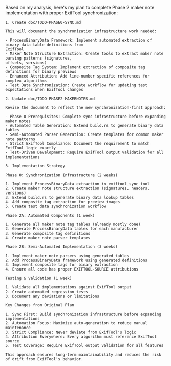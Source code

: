 Based on my analysis, here's my plan to complete Phase 2 maker note implementation with proper ExifTool 
    synchronization:

    1. Create doc/TODO-PHASE0-SYNC.md

    This will document the synchronization infrastructure work needed:

    - ProcessBinaryData Framework: Implement automated extraction of binary data table definitions from 
    ExifTool
    - Maker Note Structure Extraction: Create tools to extract maker note parsing patterns (signatures, 
    offsets, versions)
    - Composite Tag System: Implement extraction of composite tag definitions for binary previews
    - Enhanced Attribution: Add line-number specific references for complex algorithms
    - Test Data Synchronization: Create workflow for updating test expectations when ExifTool changes

    2. Update doc/TODO-PHASE2-MAKERNOTES.md

    Revise the document to reflect the new synchronization-first approach:

    - Phase 0 Prerequisites: Complete sync infrastructure before expanding maker notes
    - Automated Table Generation: Extend build.rs to generate binary data tables
    - Semi-Automated Parser Generation: Create templates for common maker note patterns
    - Strict ExifTool Compliance: Document the requirement to match ExifTool logic exactly
    - Test-Driven Development: Require ExifTool output validation for all implementations

    3. Implementation Strategy

    Phase 0: Synchronization Infrastructure (2 weeks)

    1. Implement ProcessBinaryData extraction in exiftool_sync tool
    2. Create maker note structure extraction (signatures, headers, versions)
    3. Extend build.rs to generate binary data lookup tables
    4. Add composite tag extraction for preview images
    5. Create test data synchronization workflow

    Phase 2A: Automated Components (1 week)

    1. Generate all maker note tag tables (already mostly done)
    2. Generate ProcessBinaryData tables for each manufacturer
    3. Generate composite tag definitions
    4. Create maker note parser templates

    Phase 2B: Semi-Automated Implementation (3 weeks)

    1. Implement maker note parsers using generated tables
    2. Add ProcessBinaryData framework using generated definitions
    3. Implement composite tags for binary extraction
    4. Ensure all code has proper EXIFTOOL-SOURCE attributions

    Testing & Validation (1 week)

    1. Validate all implementations against ExifTool output
    2. Create automated regression tests
    3. Document any deviations or limitations

    Key Changes from Original Plan

    1. Sync First: Build synchronization infrastructure before expanding implementations
    2. Automation Focus: Maximize auto-generation to reduce manual maintenance
    3. Strict Compliance: Never deviate from ExifTool's logic
    4. Attribution Everywhere: Every algorithm must reference ExifTool source
    5. Test Coverage: Require ExifTool output validation for all features

    This approach ensures long-term maintainability and reduces the risk of drift from ExifTool's behavior.
